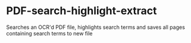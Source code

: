 # PDF-search-highlight-extract
Searches an OCR'd PDF file, highlights search terms and saves all pages containing search terms to new file
